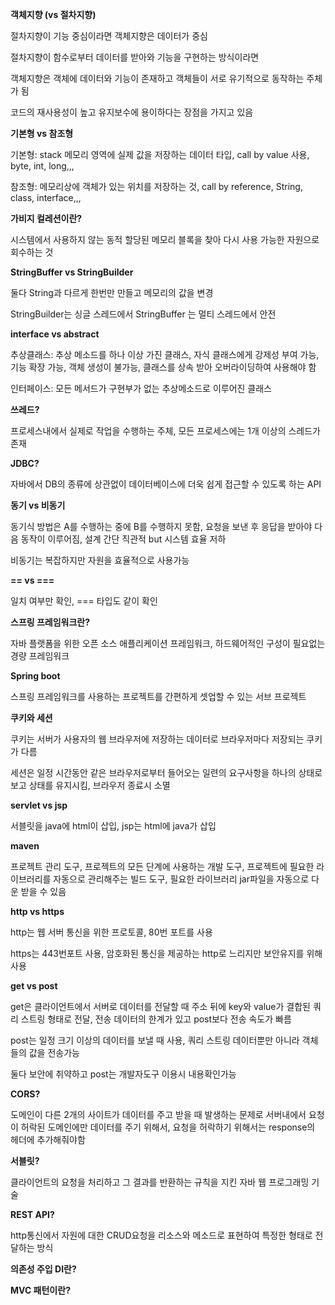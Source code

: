 **객체지향 (vs 절차지향)**

절차지향이 기능 중심이라면 객체지향은 데이터가 중심

절차지향이 함수로부터 데이터를 받아와 기능을 구현하는 방식이라면 

객체지향은 객체에 데이터와 기능이 존재하고 객체들이 서로 유기적으로 동작하는 주체가 됨

코드의 재사용성이 높고 유지보수에 용이하다는 장점을 가지고 있음

**기본형 vs 참조형**

기본형: stack 메모리 영역에 실제 값을 저장하는 데이터 타입, call by value 사용, byte, int, long,,,

참조형: 메모리상에 객체가 있는 위치를 저장하는 것, call by reference, String, class, interface,,,

**가비지 컬레션이란?**

시스템에서 사용하지 않는 동적 할당된 메모리 블록을 찾아 다시 사용 가능한 자원으로 회수하는 것

**StringBuffer vs StringBuilder**

둘다 String과 다르게 한번만 만들고 메모리의 값을 변경

StringBuilder는 싱글 스레드에서 StringBuffer 는 멀티 스레드에서 안전

**interface vs abstract**

추상클래스: 추상 메소드를 하나 이상 가진 클래스, 자식 클래스에게 강제성 부여 가능, 기능 확장 가능, 객체 생성이 불가능, 클래스를 상속 받아 오버라이딩하여 사용해야 함

인터페이스: 모든 메서드가 구현부가 없는 추상메소드로 이루어진 클래스

**쓰레드?**

프로세스내에서 실제로 작업을 수행하는 주체, 모든 프로세스에는 1개 이상의 스레드가 존재

**JDBC?**

자바에서 DB의 종류에 상관없이 데이터베이스에 더욱 쉽게 접근할 수 있도록 하는 API

**동기 vs 비동기**

동기식 방법은 A를 수행하는 중에 B를 수행하지 못함, 요청을 보낸 후 응답을 받아야 다음 동작이 이루어짐, 설계 간단 직관적 but 시스템 효율 저하

비동기는 복잡하지만 자원을 효율적으로 사용가능

**== vs ===**

일치 여부만 확인, === 타입도 같이 확인

**스프링 프레임워크란?**

자바 플랫폼을 위한 오픈 소스 애플리케이션 프레임워크, 하드웨어적인 구성이 필요없는 경량 프레임워크

**Spring boot**

스프링 프레임워크를 사용하는 프로젝트를 간편하게 셋업할 수 있는 서브 프로젝트 

**쿠키와 세션**

쿠키는 서버가 사용자의 웹 브라우저에 저장하는 데이터로 브라우저마다 저장되는 쿠키가 다름

세션은 일정 시간동안 같은 브라우저로부터 들어오는 일련의 요구사항을 하나의 상태로 보고 상태를 유지시킴, 브라우저 종료시 소멸

**servlet vs jsp**

서블릿을 java에 html이 삽입, jsp는 html에 java가 삽입

**maven**

프로젝트 관리 도구, 프로젝트의 모든 단계에 사용하는 개발 도구, 프로젝트에 필요한 라이브러리를 자동으로 관리해주는 빌드 도구, 필요한 라이브러리 jar파일을 자동으로 다운 받을 수 있음

**http vs https**

http는 웹 서버 통신을 위한 프로토콜, 80번 포트를 사용

https는 443번포트 사용, 암호화된 통신을 제공하는 http로 느리지만 보안유지를 위해 사용

**get vs post**

get은 클라이언트에서 서버로 데이터를 전달할 때 주소 뒤에 key와 value가 결합된 쿼리 스트링 형태로 전달, 전송 데이터의 한계가 있고 post보다 전송 속도가 빠름

post는 일정 크기 이상의 데이터를 보낼 때 사용, 쿼리 스트링 데이터뿐만 아니라 객체들의 값을 전송가능

둘다 보안에 취약하고 post는 개발자도구 이용시 내용확인가능

**CORS?**

도메인이 다른 2개의 사이트가 데이터를 주고 받을 때 발생하는 문제로 서버내에서 요청이 허락된 도메인에만 데이터를 주기 위해서, 요청을 허락하기 위해서는 response의 헤더에 추가해줘야함

**서블릿?**

클라이언트의 요청을 처리하고 그 결과를 반환하는 규칙을 지킨 자바 웹 프로그래밍 기술

**REST API?**

http통신에서 자원에 대한 CRUD요청을 리소스와 메소드로 표현하여 특정한 형태로 전달하는 방식

**의존성 주입 DI란?**

**MVC 패턴이란?**
